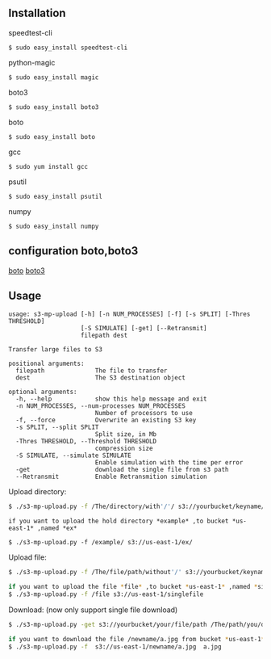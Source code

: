 Installation
--------------------

speedtest-cli
```
$ sudo easy_install speedtest-cli
```

python-magic
```
$ sudo easy_install magic
```

boto3
```
$ sudo easy_install boto3
```

boto
```
$ sudo easy_install boto
```

gcc
```
$ sudo yum install gcc
```

psutil
```
$ sudo easy_install psutil
```

numpy
```
$ sudo easy_install numpy
```

configuration boto,boto3
------------------------

[boto](http://boto.cloudhackers.com/en/latest/getting_started.html#configuring-boto-credentials)
[boto3](https://boto3.readthedocs.org/en/latest/guide/quickstart.html#configuration)

Usage
-----

```
usage: s3-mp-upload [-h] [-n NUM_PROCESSES] [-f] [-s SPLIT] [-Thres THRESHOLD]
                    [-S SIMULATE] [-get] [--Retransmit]
                    filepath dest

Transfer large files to S3

positional arguments:
  filepath              The file to transfer
  dest                  The S3 destination object

optional arguments:
  -h, --help            show this help message and exit
  -n NUM_PROCESSES, --num-processes NUM_PROCESSES
                        Number of processors to use
  -f, --force           Overwrite an existing S3 key
  -s SPLIT, --split SPLIT
                        Split size, in Mb
  -Thres THRESHOLD, --Threshold THRESHOLD
                        compression size
  -S SIMULATE, --simulate SIMULATE
                        Enable simulation with the time per error
  -get                  download the single file from s3 path
  --Retransmit          Enable Retransmition simulation
```

Upload directory:

```sh
$ ./s3-mp-upload.py -f /The/directory/with'/'/ s3://yourbucket/keyname/
```
```
if you want to upload the hold directory *example* ,to bucket *us-east-1* ,named *ex*
```
```
$ ./s3-mp-upload.py -f /example/ s3://us-east-1/ex/ 
```

Upload file:

```sh
$ ./s3-mp-upload.py -f /The/file/path/without'/' s3://yourbucket/keyname

if you want to upload the file *file* ,to bucket *us-east-1* ,named *singlefile*
$ ./s3-mp-upload.py -f /file s3://us-east-1/singlefile
```

Download: (now only support single file download)

```sh
$ ./s3-mp-upload.py -get s3://yourbucket/your/file/path /The/path/you/download

if you want to download the file /newname/a.jpg from bucket *us-east-1* ,to local "a.jpg"
$ ./s3-mp-upload.py -f  s3://us-east-1/newname/a.jpg  a.jpg
```
